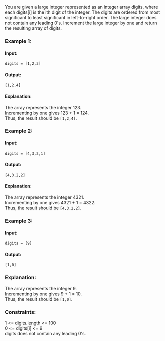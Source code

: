 You are given a large integer represented as an integer array digits, where each digits[i] is the ith digit of the integer. The digits are ordered from most significant to least significant in left-to-right order. The large integer does not contain any leading 0's.
Increment the large integer by one and return the resulting array of digits.

 

### Example 1:

#### Input: 
`digits = [1,2,3]`
#### Output: 
`[1,2,4]`
#### Explanation: 
The array represents the integer 123.   
Incrementing by one gives 123 + 1 = 124.  
Thus, the result should be `[1,2,4]`.  

### Example 2:
#### Input: 
`digits = [4,3,2,1]`
#### Output:
`[4,3,2,2]`
#### Explanation: 
The array represents the integer 4321.  
Incrementing by one gives 4321 + 1 = 4322.  
Thus, the result should be `[4,3,2,2]`.  

### Example 3:
#### Input: 
`digits = [9]`
#### Output: 
`[1,0]`
### Explanation: 
The array represents the integer 9.  
Incrementing by one gives 9 + 1 = 10.  
Thus, the result should be `[1,0]`.  
 
### Constraints:
1 <= digits.length <= 100  
0 <= digits[i] <= 9  
digits does not contain any leading 0's.  
